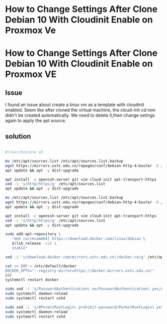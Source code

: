 # How to Change Settings After Clone Debian 10 With Cloudinit Enable on Proxmox Ve


# How to Change Settings After Clone Debian 10 With Cloudinit Enable on Proxmox VE


## Issue

I found an issue about create a linux vm as a template with cloudinit enabled. Seem like after cloned the virtual machine, the cloud-init cd rom didn't be created automatically. We need to delete it,then change setings again to apply the apt source.

## solution


```bash

#!/usr/bin/env sh

mv /etc/apt/sources.list /etc/apt/sources.list.backup
wget https://mirrors.ustc.edu.cn/repogen/conf/debian-http-4-buster -O /etc/apt/sources.list
apt update && apt -y dist-upgrade

apt install -y openssh-server git vim cloud-init apt-transport-https
sed -i 's/http/https/g' /etc/apt/sources.list
apt update && apt -y dist-upgrade

mv /etc/apt/sources.list /etc/apt/sources.list.backup
wget https://mirrors.ustc.edu.cn/repogen/conf/debian-http-4-buster -O /etc/apt/sources.list
apt update && apt -y dist-upgrade

apt install -y openssh-server git vim cloud-init apt-transport-https
sed -i 's/http/https/g' /etc/apt/sources.list
apt update && apt -y dist-upgrade

sudo add-apt-repository \
   "deb [arch=amd64] https://download.docker.com/linux/debian \
   $(lsb_release -cs) \
   stable"

sed -i 's/download.docker.com/mirrors.ustc.edu.cn\/docker-ce/g' /etc/apt/sources.list

cat << EOF > /etc/default/docker
DOCKER_OPTS="--registry-mirror=https://docker.mirrors.ustc.edu.cn/"
EOF
systemctl restart docker

sudo sed -i 's/PasswordAuthentication\ no/PasswordAuthentication\ yes/g' /etc/ssh/sshd_config
sudo systemctl daemon-reload
sudo systemctl restart sshd

sudo sed -i 's/#PermitRootLogin\ prohibit-password/PermitRootLogin\ yes/g' /etc/ssh/sshd_config
sudo systemctl daemon-reload
sudo systemctl restart sshd

```
